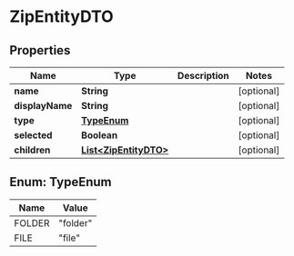 # ZipEntityDTO

## Properties
Name | Type | Description | Notes
------------ | ------------- | ------------- | -------------
**name** | **String** |  |  [optional]
**displayName** | **String** |  |  [optional]
**type** | [**TypeEnum**](#TypeEnum) |  |  [optional]
**selected** | **Boolean** |  |  [optional]
**children** | [**List&lt;ZipEntityDTO&gt;**](ZipEntityDTO.md) |  |  [optional]

<a name="TypeEnum"></a>
## Enum: TypeEnum
Name | Value
---- | -----
FOLDER | &quot;folder&quot;
FILE | &quot;file&quot;
